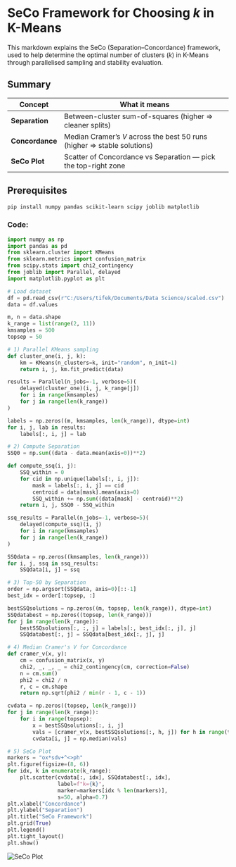 # SeCo Framework for Choosing *k* in K-Means

This markdown explains the SeCo (Separation–Concordance) framework, used to help determine the optimal number of clusters (*k*) in K-Means through parallelised sampling and stability evaluation.

## Summary

| Concept         | What it means                                                            |
|-----------------|--------------------------------------------------------------------------|
| **Separation**  | Between-cluster sum-of-squares (higher ⇒ cleaner splits)                 |
| **Concordance** | Median Cramer’s *V* across the best 50 runs (higher ⇒ stable solutions)  |
| **SeCo Plot**   | Scatter of Concordance vs Separation — pick the top-right zone           |

## Prerequisites

```bash
pip install numpy pandas scikit-learn scipy joblib matplotlib

```


### Code:

```python 
import numpy as np
import pandas as pd
from sklearn.cluster import KMeans
from sklearn.metrics import confusion_matrix
from scipy.stats import chi2_contingency
from joblib import Parallel, delayed
import matplotlib.pyplot as plt

# Load dataset
df = pd.read_csv(r"C:/Users/tifek/Documents/Data Science/scaled.csv")
data = df.values

m, n = data.shape
k_range = list(range(2, 11))
kmsamples = 500
topsep = 50

# 1) Parallel KMeans sampling
def cluster_one(i, j, k):
    km = KMeans(n_clusters=k, init="random", n_init=1)
    return i, j, km.fit_predict(data)

results = Parallel(n_jobs=-1, verbose=5)(
    delayed(cluster_one)(i, j, k_range[j])
    for i in range(kmsamples)
    for j in range(len(k_range))
)

labels = np.zeros((m, kmsamples, len(k_range)), dtype=int)
for i, j, lab in results:
    labels[:, i, j] = lab

# 2) Compute Separation
SSQ0 = np.sum((data - data.mean(axis=0))**2)

def compute_ssq(i, j):
    SSQ_within = 0
    for cid in np.unique(labels[:, i, j]):
        mask = labels[:, i, j] == cid
        centroid = data[mask].mean(axis=0)
        SSQ_within += np.sum((data[mask] - centroid)**2)
    return i, j, SSQ0 - SSQ_within

ssq_results = Parallel(n_jobs=-1, verbose=5)(
    delayed(compute_ssq)(i, j)
    for i in range(kmsamples)
    for j in range(len(k_range))
)

SSQdata = np.zeros((kmsamples, len(k_range)))
for i, j, ssq in ssq_results:
    SSQdata[i, j] = ssq

# 3) Top-50 by Separation
order = np.argsort(SSQdata, axis=0)[::-1]
best_idx = order[:topsep, :]

bestSSQsolutions = np.zeros((m, topsep, len(k_range)), dtype=int)
SSQdatabest = np.zeros((topsep, len(k_range)))
for j in range(len(k_range)):
    bestSSQsolutions[:, :, j] = labels[:, best_idx[:, j], j]
    SSQdatabest[:, j] = SSQdata[best_idx[:, j], j]

# 4) Median Cramer's V for Concordance
def cramer_v(x, y):
    cm = confusion_matrix(x, y)
    chi2, _, _, _ = chi2_contingency(cm, correction=False)
    n = cm.sum()
    phi2 = chi2 / n
    r, c = cm.shape
    return np.sqrt(phi2 / min(r - 1, c - 1))

cvdata = np.zeros((topsep, len(k_range)))
for j in range(len(k_range)):
    for i in range(topsep):
        x = bestSSQsolutions[:, i, j]
        vals = [cramer_v(x, bestSSQsolutions[:, h, j]) for h in range(topsep) if h != i]
        cvdata[i, j] = np.median(vals)

# 5) SeCo Plot
markers = "ox*sdv+^<>ph"
plt.figure(figsize=(8, 6))
for idx, k in enumerate(k_range):
    plt.scatter(cvdata[:, idx], SSQdatabest[:, idx],
                label=f"k={k}",
                marker=markers[idx % len(markers)],
                s=50, alpha=0.7)
plt.xlabel("Concordance")
plt.ylabel("Separation")
plt.title("SeCo Framework")
plt.grid(True)
plt.legend()
plt.tight_layout()
plt.show()
```

![SeCo Plot](images/output.png)


